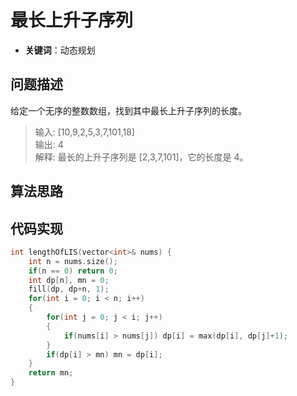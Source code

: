 # 最长上升子序列

- **关键词**：动态规划

## 问题描述

给定一个无序的整数数组，找到其中最长上升子序列的长度。

> 输入: [10,9,2,5,3,7,101,18]  
> 输出: 4   
> 解释: 最长的上升子序列是 [2,3,7,101]，它的长度是 4。

## 算法思路



## 代码实现

```c++
int lengthOfLIS(vector<int>& nums) {
    int n = nums.size();
    if(n == 0) return 0;
    int dp[n], mn = 0;
    fill(dp, dp+n, 1);
    for(int i = 0; i < n; i++)
    {
        for(int j = 0; j < i; j++)
        {
            if(nums[i] > nums[j]) dp[i] = max(dp[i], dp[j]+1);
        }
        if(dp[i] > mn) mn = dp[i];
    }
    return mn;
}
```